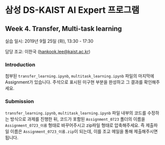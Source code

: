 # 삼성 DS-KAIST AI Expert 프로그램 
## Week 4. Transfer, Multi-task learning

실습 일시: 2019년 9월 25일 (화), 13:30 - 17:30

담당 조교: 이한국 (hankook.lee@kaist.ac.kr)

### Introduction

첨부된 `transfer_learning.ipynb`, `multitask_learning.ipynb` 파일의 마지막에 Assignment가 있습니다. 주석으로 표시된 미구현 부분을 완성하고 그 결과를 확인해주세요.

### Submission

`transfer_learning.ipynb`, `multitask_learning.ipynb` 파일 내부의 코드를 수정하는 방식으로 과제를 진행한 뒤, 코드가 포함된 `Assignment_0723` 폴더의 이름을 `Assignment_0723_이름` 형태로 바꾸어주시고 zip파일 형태로 압축해주세요. 즉 제출파일 이름은 `Assignment_0723_이름.zip`이 되는데, 이를 조교 메일을 통해 제출해주시면 됩니다.
